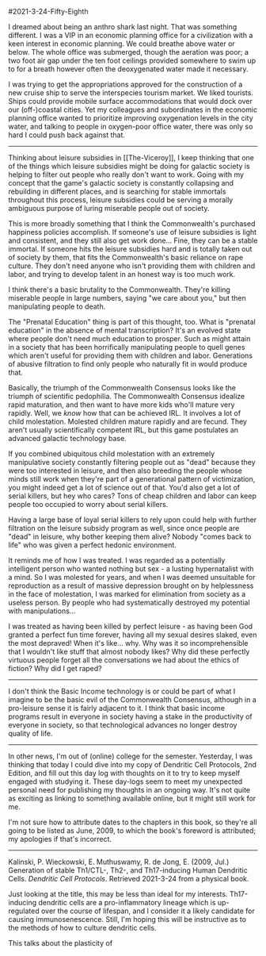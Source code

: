 #2021-3-24-Fifty-Eighth

I dreamed about being an anthro shark last night.  That was something different.  I was a VIP in an economic planning office for a civilization with a keen interest in economic planning.  We could breathe above water or below.  The whole office was submerged, though the aeration was poor; a two foot air gap under the ten foot ceilings provided somewhere to swim up to for a breath however often the deoxygenated water made it necessary.

I was trying to get the appropriations approved for the construction of a new cruise ship to serve the interspecies tourism market.  We liked tourists.  Ships could provide mobile surface accommodations that would dock over our (off-)coastal cities.  Yet my colleagues and subordinates in the economic planning office wanted to prioritize improving oxygenation levels in the city water, and talking to people in oxygen-poor office water, there was only so hard I could push back against that.

---
Thinking about leisure subsidies in [[The-Viceroy]], I keep thinking that one of the things which leisure subsidies might be doing for galactic society is helping to filter out people who really don't want to work.  Going with my concept that the game's galactic society is constantly collapsing and rebuilding in different places, and is searching for stable immortals throughout this process, leisure subsidies could be serving a morally ambiguous purpose of luring miserable people out of society.

This is more broadly something that I think the Commonwealth's purchased happiness policies accomplish.  If someone's use of leisure subsidies is light and consistent, and they still also get work done...  Fine, they can be a stable immortal.  If someone hits the leisure subsidies hard and is totally taken out of society by them, that fits the Commonwealth's basic reliance on rape culture.  They don't need anyone who isn't providing them with children and labor, and trying to develop talent in an honest way is too much work.

I think there's a basic brutality to the Commonwealth.  They're killing miserable people in large numbers, saying "we care about you," but then manipulating people to death.

The "Prenatal Education" thing is part of this thought, too.  What is "prenatal education" in the absence of mental transcription?  It's an evolved state where people don't need much education to prosper.  Such as might attain in a society that has been horrifically manipulating people to quell genes which aren't useful for providing them with children and labor.  Generations of abusive filtration to find only people who naturally fit in would produce that.

Basically, the triumph of the Commonwealth Consensus looks like the triumph of scientific pedophilia.  The Commonwealth Consensus idealize rapid maturation, and then want to have more kids who'll mature very rapidly.  Well, we *know* how that can be achieved IRL.  It involves a lot of child molestation.  Molested children mature rapidly and are fecund.  They aren't usually scientifically competent IRL, but this game postulates an advanced galactic technology base.

If you combined ubiquitous child molestation with an extremely manipulative society constantly filtering people out as "dead" because they were too interested in leisure, and then also breeding the people whose minds still work when they're part of a generational pattern of victimization, you might indeed get a lot of science out of that.  You'd also get a lot of serial killers, but hey who cares?  Tons of cheap children and labor can keep people too occupied to worry about serial killers.

Having a large base of loyal serial killers to rely upon could help with further filtration on the leisure subsidy program as well, since once people are "dead" in leisure, why bother keeping them alive?  Nobody "comes back to life" who was given a perfect hedonic environment.

It reminds me of how I was treated.  I was regarded as a potentially intelligent person who wanted nothing but sex - a lusting hypernatalist with a mind.  So I was molested for years, and when I was deemed unsuitable for reproduction as a result of massive depression brought on by helplessness in the face of molestation, I was marked for elimination from society as a useless person.  By people who had systematically destroyed my potential with manipulations...

I was treated as having been killed by perfect leisure - as having been God granted a perfect fun time forever, having all my sexual desires slaked, even the most depraved!  When it's like... why.  Why was it so incomprehensible that I wouldn't like stuff that almost nobody likes?  Why did these perfectly virtuous people forget all the conversations we had about the ethics of fiction?  Why did I get raped?

---
I don't think the Basic Income technology is or could be part of what I imagine to be the basic evil of the Commonwealth Consensus, although in a pro-leisure sense it is fairly adjacent to it.  I think that basic income programs result in everyone in society having a stake in the productivity of everyone in society, so that technological advances no longer destroy quality of life.

---
In other news, I'm out of (online) college for the semester.  Yesterday, I was thinking that today I could dive into my copy of Dendritic Cell Protocols, 2nd Edition, and fill out this day log with thoughts on it to try to keep myself engaged with studying it.  These day-logs seem to meet my unexpected personal need for publishing my thoughts in an ongoing way.  It's not quite as exciting as linking to something available online, but it might still work for me.

I'm not sure how to attribute dates to the chapters in this book, so they're all going to be listed as June, 2009, to which the book's foreword is attributed; my apologies if that's incorrect.

---
Kalinski, P.  Wieckowski, E.  Muthuswamy, R.  de Jong, E.  (2009, Jul.)  Generation of stable Th1/CTL-, Th2-, and Th17-inducing Human Dendritic Cells.  *Dendritic Cell Protocols*.  Retrieved 2021-3-24 from a physical book.

Just looking at the title, this may be less than ideal for my interests.  Th17-inducing dendritic cells are a pro-inflammatory lineage which is up-regulated over the course of lifespan, and I consider it a likely candidate for causing immunosenescence.  Still, I'm hoping this will be instructive as to the methods of how to culture dendritic cells.

This talks about the plasticity of 
